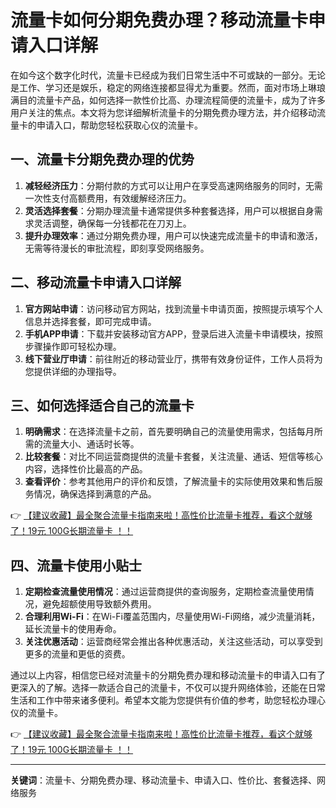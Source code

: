 # 流量卡如何分期免费办理？移动流量卡申请入口详解

在如今这个数字化时代，流量卡已经成为我们日常生活中不可或缺的一部分。无论是工作、学习还是娱乐，稳定的网络连接都显得尤为重要。然而，面对市场上琳琅满目的流量卡产品，如何选择一款性价比高、办理流程简便的流量卡，成为了许多用户关注的焦点。本文将为您详细解析流量卡的分期免费办理方法，并介绍移动流量卡的申请入口，帮助您轻松获取心仪的流量卡。

## 一、流量卡分期免费办理的优势

1. **减轻经济压力**：分期付款的方式可以让用户在享受高速网络服务的同时，无需一次性支付高额费用，有效缓解经济压力。
2. **灵活选择套餐**：分期办理流量卡通常提供多种套餐选择，用户可以根据自身需求灵活调整，确保每一分钱都花在刀刃上。
3. **提升办理效率**：通过分期免费办理，用户可以快速完成流量卡的申请和激活，无需等待漫长的审批流程，即刻享受网络服务。

## 二、移动流量卡申请入口详解

1. **官方网站申请**：访问移动官方网站，找到流量卡申请页面，按照提示填写个人信息并选择套餐，即可完成申请。
2. **手机APP申请**：下载并安装移动官方APP，登录后进入流量卡申请模块，按照步骤操作即可轻松办理。
3. **线下营业厅申请**：前往附近的移动营业厅，携带有效身份证件，工作人员将为您提供详细的办理指导。

## 三、如何选择适合自己的流量卡

1. **明确需求**：在选择流量卡之前，首先要明确自己的流量使用需求，包括每月所需的流量大小、通话时长等。
2. **比较套餐**：对比不同运营商提供的流量卡套餐，关注流量、通话、短信等核心内容，选择性价比最高的产品。
3. **查看评价**：参考其他用户的评价和反馈，了解流量卡的实际使用效果和售后服务情况，确保选择到满意的产品。

👉 [【建议收藏】最全聚合流量卡指南来啦！高性价比流量卡推荐，看这个就够了！19元 100G长期流量卡 ！！](https://bit.ly/Liuliangka)

## 四、流量卡使用小贴士

1. **定期检查流量使用情况**：通过运营商提供的查询服务，定期检查流量使用情况，避免超额使用导致额外费用。
2. **合理利用Wi-Fi**：在Wi-Fi覆盖范围内，尽量使用Wi-Fi网络，减少流量消耗，延长流量卡的使用寿命。
3. **关注优惠活动**：运营商经常会推出各种优惠活动，关注这些活动，可以享受到更多的流量和更低的资费。

通过以上内容，相信您已经对流量卡的分期免费办理和移动流量卡的申请入口有了更深入的了解。选择一款适合自己的流量卡，不仅可以提升网络体验，还能在日常生活和工作中带来诸多便利。希望本文能为您提供有价值的参考，助您轻松办理心仪的流量卡。

👉 [【建议收藏】最全聚合流量卡指南来啦！高性价比流量卡推荐，看这个就够了！19元 100G长期流量卡 ！！](https://bit.ly/Liuliangka)

---

**关键词**：流量卡、分期免费办理、移动流量卡、申请入口、性价比、套餐选择、网络服务